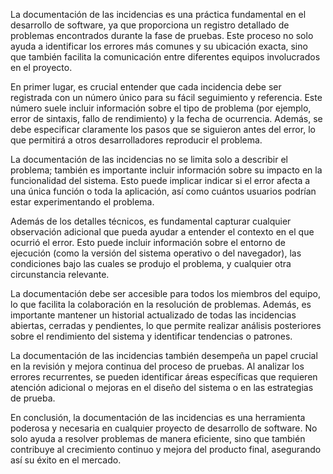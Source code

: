 La documentación de las incidencias es una práctica fundamental en el desarrollo de software, ya que proporciona un registro detallado de problemas encontrados durante la fase de pruebas. Este proceso no solo ayuda a identificar los errores más comunes y su ubicación exacta, sino que también facilita la comunicación entre diferentes equipos involucrados en el proyecto.

En primer lugar, es crucial entender que cada incidencia debe ser registrada con un número único para su fácil seguimiento y referencia. Este número suele incluir información sobre el tipo de problema (por ejemplo, error de sintaxis, fallo de rendimiento) y la fecha de ocurrencia. Además, se debe especificar claramente los pasos que se siguieron antes del error, lo que permitirá a otros desarrolladores reproducir el problema.

La documentación de las incidencias no se limita solo a describir el problema; también es importante incluir información sobre su impacto en la funcionalidad del sistema. Esto puede implicar indicar si el error afecta a una única función o toda la aplicación, así como cuántos usuarios podrían estar experimentando el problema.

Además de los detalles técnicos, es fundamental capturar cualquier observación adicional que pueda ayudar a entender el contexto en el que ocurrió el error. Esto puede incluir información sobre el entorno de ejecución (como la versión del sistema operativo o del navegador), las condiciones bajo las cuales se produjo el problema, y cualquier otra circunstancia relevante.

La documentación debe ser accesible para todos los miembros del equipo, lo que facilita la colaboración en la resolución de problemas. Además, es importante mantener un historial actualizado de todas las incidencias abiertas, cerradas y pendientes, lo que permite realizar análisis posteriores sobre el rendimiento del sistema y identificar tendencias o patrones.

La documentación de las incidencias también desempeña un papel crucial en la revisión y mejora continua del proceso de pruebas. Al analizar los errores recurrentes, se pueden identificar áreas específicas que requieren atención adicional o mejoras en el diseño del sistema o en las estrategias de prueba.

En conclusión, la documentación de las incidencias es una herramienta poderosa y necesaria en cualquier proyecto de desarrollo de software. No solo ayuda a resolver problemas de manera eficiente, sino que también contribuye al crecimiento continuo y mejora del producto final, asegurando así su éxito en el mercado.

